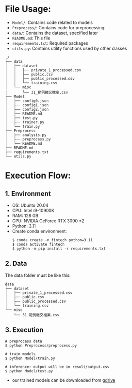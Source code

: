 # File Usage:
* `Model/`: Contains code related to models
* `Preprocess/`: Contains code for preprocessing
* `data/`: Contains the dataset, specified later
* `README.md`: This file
* `requirements.txt`: Required packages
* `utils.py`: Contains utility functions used by other classes

```
./
├── data
│   ├── dataset
│   │   ├── private_1_processed.csv
│   │   ├── public.csv
│   │   ├── public_processed.csv
│   │   └── training.csv
│   └── misc
│       └── 31_範例繳交檔案.csv
├── Model
│   ├── config0.json
│   ├── config1.json
│   ├── config2.json
│   ├── README.md
│   ├── test.py
│   ├── trainer.py
│   └── train.py
├── Preprocess
│   ├── analysis.py
│   ├── preprocess.py
│   └── README.md
├── README.md
├── requirements.txt
└── utils.py
```

# Execution Flow:
## 1. Environment
* OS: Ubuntu 20.04
* CPU: Intel i9-10900K
* RAM: 128 GB
* GPU: NVIDIA GeForce RTX 3090 *2
* Python: 3.11
* Create conda environment:
    ```
    $ conda create -n fintech python=3.11
    $ conda activate fintech
    $ python -m pip install -r requirements.txt
    ```

## 2. Data
The data folder must be like this:
```
data
├── dataset
│   ├── private_1_processed.csv
│   ├── public.csv
│   ├── public_processed.csv
│   └── training.csv
└── misc
    └── 31_範例繳交檔案.csv
```
## 3. Execution
```
# preprocess data
$ python Preprocess/preprocess.py

# train models
$ python Model/train.py

# inference: output will be in result/output.csv
$ python Model/test.py
```
* our trained models can be downloaded from [gdrive](https://drive.google.com/file/d/1JsPNSk1-PzP0JxN72lNnrlfUS52BRzjz/view?usp=sharing) 
